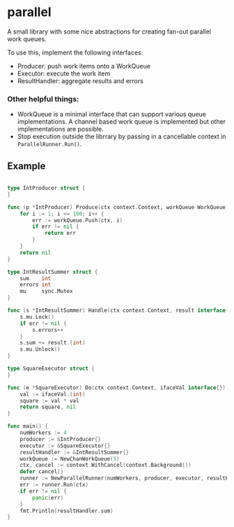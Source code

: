 # parallel

A small library with some nice abstractions for creating fan-out parallel work queues.

To use this, implement the following interfaces:
* Producer: push work items onto a WorkQueue
* Executor: execute the work item
* ResultHandler: aggregate results and errors

### Other helpful things:
* WorkQueue is a minimal interface that can support various queue implementations. A channel based work queue is implemented but other implementations are possible.
* Stop execution outside the librrary by passing in a cancellable context in `ParallelRunner.Run()`.

## Example

```go

type IntProducer struct {
}

func (p *IntProducer) Produce(ctx context.Context, workQueue WorkQueue) error {
	for i := 1; i <= 100; i++ {
		err := workQueue.Push(ctx, i)
		if err != nil {
			return err
		}
	}
	return nil
}

type IntResultSummer struct {
	sum    int
	errors int
	mu     sync.Mutex
}

func (s *IntResultSummer) Handle(ctx context.Context, result interface{}, err error) {
	s.mu.Lock()
	if err != nil {
		s.errors++
	}
	s.sum += result.(int)
	s.mu.Unlock()
}

type SquareExecutor struct {
}

func (e *SquareExecutor) Do(ctx context.Context, ifaceVal interface{}) (interface{}, error) {
	val := ifaceVal.(int)
	square := val * val
	return square, nil
}

func main() {
	numWorkers := 4
	producer := &IntProducer{}
	executor := &SquareExecutor{}
	resultHandler := &IntResultSummer{}
	workQueue := NewChanWorkQueue(5)
	ctx, cancel := context.WithCancel(context.Background())
	defer cancel()
	runner := NewParallelRunner(numWorkers, producer, executor, resultHandler, workQueue)
	err := runner.Run(ctx)
	if err != nil {
		panic(err)
	}
	fmt.Println(resultHandler.sum)
}
```
